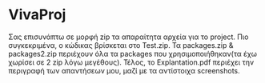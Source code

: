 # VivaProj
Σας επισυνάπτω σε μορφή zip τα απαραίτητα αρχεία για το project. Πιο συγκεκριμένα, ο κώδικας βρίσκεται στο Test.zip. Τα packages.zip & packages2.zip περιέχουν όλα τα packages που χρησιμοποιήθηκαν(τα έχω χωρίσει σε 2 zip λόγω μεγέθους). Τέλος, το Εxplantation.pdf περιέχει την περιγραφή των απαντήσεων μου, μαζί με τα αντίστοιχα screenshots.
